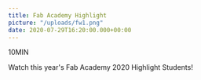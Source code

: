 ```yaml
---
title: Fab Academy Highlight
picture: "/uploads/fw1.png"
date: 2020-07-29T16:20:00.000+00:00
---
```


10MIN


Watch this year's Fab Academy 2020 Highlight Students!
